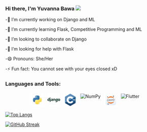 ### Hi there, I'm Yuvanna Bawa <img src="https://media.giphy.com/media/hvRJCLFzcasrR4ia7z/giphy.gif" width="25px">

-🔭 I’m currently working on Django and ML

-🌱 I’m currently learning Flask, Competitive Programming and ML

-👯 I’m looking to collaborate on Django 

-🤔 I’m looking for help with Flask  

-😄 Pronouns: She/Her

-⚡ Fun fact: You cannot see with your eyes closed xD


<h3 align="left">Languages and Tools:</h3>
<p align="center">
<img src="https://raw.githubusercontent.com/github/explore/80688e429a7d4ef2fca1e82350fe8e3517d3494d/topics/python/python.png" alt="Python" height="40" style="vertical-align:top; margin:4px">
<img src="https://raw.githubusercontent.com/github/explore/80688e429a7d4ef2fca1e82350fe8e3517d3494d/topics/django/django.png" alt="Django" height="40" style="vertical-align:top; margin:4px">
<img src="https://raw.githubusercontent.com/github/explore/80688e429a7d4ef2fca1e82350fe8e3517d3494d/topics/cpp/cpp.png" alt="C++" height="40" style="vertical-align:top; margin:4px">
  <img src="https://raw.githubusercontent.com/numpy/numpy/7e7f4adab814b223f7f917369a72757cd28b10cb/branding/icons/numpylogo.svg" alt="NumPy" height="40" style="vertical-align:top; margin:4px">
  <img src="https://github.com/raghavTinker/raghavTinker/blob/main/Logos/jupyter.png?raw=true" alt="Jupyter Notebook" height="40" style="vertical-align:top; margin:4px">
  <img src="https://raw.githubusercontent.com/flutter/website/master/src/_assets/image/flutter-lockup-bg.jpg" alt="Flutter" height="40" style="vertical-align:top; margin:4px">
</p>

<p>

[![Top Langs](https://github-readme-stats.vercel.app/api/top-langs/?username=YB73&layout=compact)](https://github.com/anuraghazra/github-readme-stats)
  
  
[![GitHub Streak](http://github-readme-streak-stats.herokuapp.com?user=YB73&theme=prussian&hide_border=true)](https://git.io/streak-stats)
  
</p>
